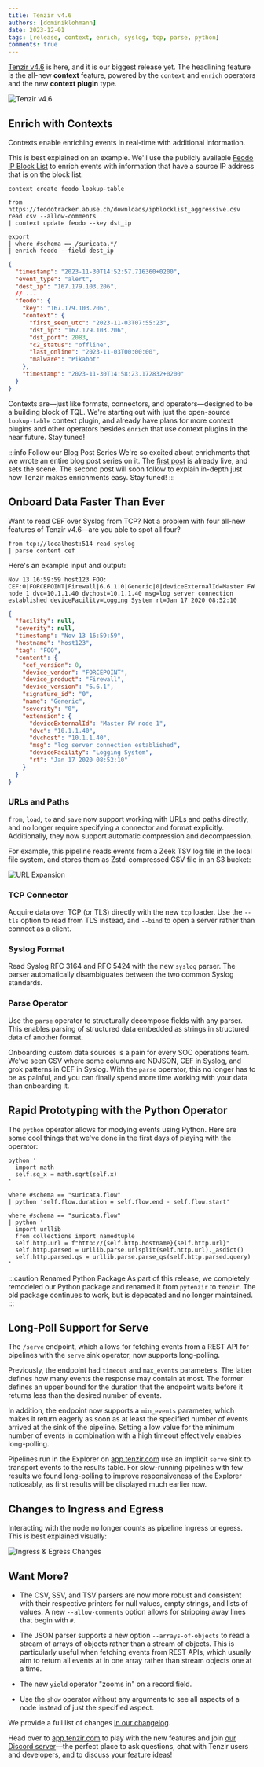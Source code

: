 ```yaml
---
title: Tenzir v4.6
authors: [dominiklohmann]
date: 2023-12-01
tags: [release, context, enrich, syslog, tcp, parse, python]
comments: true
---
```


[Tenzir v4.6](https://github.com/tenzir/tenzir/releases/tag/v4.6.0) is here, and
it is our biggest release yet. The headlining feature is the all-new **context**
feature, powered by the `context` and `enrich` operators and the new **context
plugin** type.

![Tenzir v4.6](tenzir-v4.6.excalidraw.svg)

<!-- truncate -->

## Enrich with Contexts

Contexts enable enriching events in real-time with additional information.

This is best explained on an example. We'll use the publicly available [Feodo IP
Block List](https://feodotracker.abuse.ch) to enrich events with information
that have a source IP address that is on the block list.

```text {0} title="Create a 'lookup-table' context named 'feodo'"
context create feodo lookup-table
```

```text {0} title="Fill the 'feodo' context with information"
from https://feodotracker.abuse.ch/downloads/ipblocklist_aggressive.csv read csv --allow-comments
| context update feodo --key dst_ip
```

```text {0} title="Enrich Suricata events with the 'feodo' context"
export
| where #schema == /suricata.*/
| enrich feodo --field dest_ip
```

```json {0} title="Possible output"
{
  "timestamp": "2023-11-30T14:52:57.716360+0200",
  "event_type": "alert",
  "dest_ip": "167.179.103.206",
  // ...
  "feodo": {
    "key": "167.179.103.206",
    "context": {
      "first_seen_utc": "2023-11-03T07:55:23",
      "dst_ip": "167.179.103.206",
      "dst_port": 2083,
      "c2_status": "offline",
      "last_online": "2023-11-03T00:00:00",
      "malware": "Pikabot"
    },
    "timestamp": "2023-11-30T14:58:23.172832+0200"
  }
}
```

Contexts are—just like formats, connectors, and operators—designed to be a
building block of TQL. We're starting out with just the open-source
`lookup-table` context plugin, and already have plans for more context plugins
and other operators besides `enrich` that use context plugins in the near
future. Stay tuned!

:::info Follow our Blog Post Series
We're so excited about enrichments that we wrote an entire blog post series on
it. The [first post](/blog/enrichment-complexity-in-the-wild) is already live,
and sets the scene. The second post will soon follow to explain in-depth just
how Tenzir makes enrichments easy. Stay tuned!
:::

## Onboard Data Faster Than Ever

Want to read CEF over Syslog from TCP? Not a problem with four all-new features
of Tenzir v4.6—are you able to spot all four?

```
from tcp://localhost:514 read syslog
| parse content cef
```

Here's an example input and output:

```syslog {0} title="Input"
Nov 13 16:59:59 host123 FOO: CEF:0|FORCEPOINT|Firewall|6.6.1|0|Generic|0|deviceExternalId=Master FW node 1 dvc=10.1.1.40 dvchost=10.1.1.40 msg=log server connection established deviceFacility=Logging System rt=Jan 17 2020 08:52:10
```

```json {0} title="Output"
{
  "facility": null,
  "severity": null,
  "timestamp": "Nov 13 16:59:59",
  "hostname": "host123",
  "tag": "FOO",
  "content": {
    "cef_version": 0,
    "device_vendor": "FORCEPOINT",
    "device_product": "Firewall",
    "device_version": "6.6.1",
    "signature_id": "0",
    "name": "Generic",
    "severity": "0",
    "extension": {
      "deviceExternalId": "Master FW node 1",
      "dvc": "10.1.1.40",
      "dvchost": "10.1.1.40",
      "msg": "log server connection established",
      "deviceFacility": "Logging System",
      "rt": "Jan 17 2020 08:52:10"
    }
  }
}
```

### URLs and Paths

`from`, `load`, `to` and `save` now support working with URLs and paths
directly, and no longer require specifying a connector and format explicitly.
Additionally, they now support automatic compression and decompression.
  
For example, this pipeline reads events from a Zeek TSV log file in the local
file system, and stores them as Zstd-compressed CSV file in an S3 bucket:

![URL Expansion](tenzir-v4.6-url-expansion.excalidraw.svg)

### TCP Connector

Acquire data over TCP (or TLS) directly with the new `tcp` loader. Use the
`--tls` option to read from TLS instead, and `--bind` to open a server rather
than connect as a client.

### Syslog Format

Read Syslog RFC 3164 and RFC 5424 with the new `syslog` parser. The parser
automatically disambiguates between the two common Syslog standards.

### Parse Operator

Use the `parse` operator to structurally decompose fields with any parser. This
enables parsing of structured data embedded as strings in structured data of
another format.

Onboarding custom data sources is a pain for every SOC operations team. We've
seen CSV where some columns are NDJSON, CEF in Syslog, and grok patterns in CEF
in Syslog. With the `parse` operator, this no longer has to be as painful, and
you can finally spend more time working with your data than onboarding it.

## Rapid Prototyping with the Python Operator

The `python` operator allows for modying events using Python. Here are some cool
things that we've done in the first days of playing with the operator:

```text {0} title="Calculate the square root of a field"
python '
  import math
  self.sq_x = math.sqrt(self.x)
'
```

```text {0} title="Add a duration field to Suricata flow events"
where #schema == "suricata.flow"
| python 'self.flow.duration = self.flow.end - self.flow.start'
```

```text {0} title="Parse a URL into components"
where #schema == "suricata.flow"
| python '
  import urllib
  from collections import namedtuple
  self.http.url = f"http://{self.http.hostname}{self.http.url}"
  self.http.parsed = urllib.parse.urlsplit(self.http.url)._asdict()
  self.http.parsed.qs = urllib.parse.parse_qs(self.http.parsed.query)
'
```

:::caution Renamed Python Package
As part of this release, we completely remodeled our Python package and renamed
it from `pytenzir` to `tenzir`. The old package continues to work, but is
depecated and no longer maintained.
:::

## Long-Poll Support for Serve

The `/serve` endpoint, which allows for fetching events from a REST API for
pipelines with the `serve` sink operator, now supports long-polling.

Previously, the endpoint had `timeout` and `max_events` parameters. The latter
defines how many events the response may contain at most. The former defines an
upper bound for the duration that the endpoint waits before it returns less than
the desired number of events.

In addition, the endpoint now supports a `min_events` parameter, which makes it
return eagerly as soon as at least the specified number of events arrived at the
sink of the pipeline. Setting a low value for the minimum number of events in
combination with a high timeout effectively enables long-polling.

Pipelines run in the Explorer on [app.tenzir.com](https://app.tenzir.com) use an
implicit `serve` sink to transport events to the results table. For slow-running
pipelines with few results we found long-polling to improve responsiveness of
the Explorer noticeably, as first results will be displayed much earlier now.

## Changes to Ingress and Egress

Interacting with the node no longer counts as pipeline ingress or egress. This
is best explained visually:

![Ingress & Egress Changes](tenzir-v4.6-ingress-egress-changes.excalidraw.svg)

## Want More?

- The CSV, SSV, and TSV parsers are now more robust and consistent with their
  respective printers for null values, empty strings, and lists of values. A new
  `--allow-comments` option allows for stripping away lines that begin with `#`.

- The JSON parser supports a new option `--arrays-of-objects` to read a stream
  of arrays of objects rather than a stream of objects. This is particularly
  useful when fetching events from REST APIs, which usually aim to return all
  events at in one array rather than stream objects one at a time.

- The new `yield` operator "zooms in" on a record field.

- Use the `show` operator without any arguments to see all aspects of a node
  instead of just the specified aspect.

We provide a full list of changes [in our changelog](/changelog#v460).

Head over to [app.tenzir.com](https://app.tenzir.com) to play with the new
features and join [our Discord server](/discord)—the perfect place to ask
questions, chat with Tenzir users and developers, and to discuss your feature
ideas!
